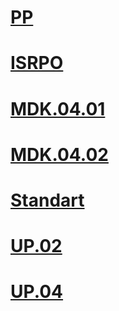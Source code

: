 # [PP](https://disk.yandex.ru/d/Ogt40JLkedz00g)
# [ISRPO](https://disk.yandex.ru/d/hwGQWfbIRmbxtQ)
# [MDK.04.01](https://disk.yandex.ru/d/-vLom65vetL6BQ)
# [MDK.04.02](https://disk.yandex.ru/d/BuGB8hoXmWXveg)
# [Standart](https://disk.yandex.ru/d/8uQdeMlDgMSufA)
# [UP.02](https://disk.yandex.ru/d/htrNF902_l8jLw)
# [UP.04](https://disk.yandex.ru/d/iU1yBlYYDbjjdQ)
